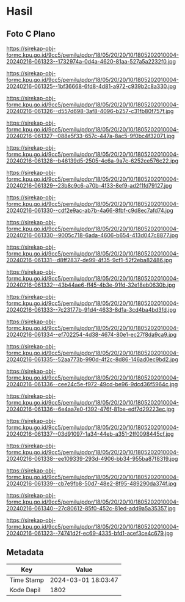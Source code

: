 # Hasil

## Foto C Plano

https://sirekap-obj-formc.kpu.go.id/9cc5/pemilu/pdpr/18/05/20/20/10/1805202010004-20240216-061323--1732974a-0d4a-4620-81aa-527a5a2232f0.jpg

https://sirekap-obj-formc.kpu.go.id/9cc5/pemilu/pdpr/18/05/20/20/10/1805202010004-20240216-061325--1bf36668-6fd8-4d81-a972-c939b2c8a330.jpg

https://sirekap-obj-formc.kpu.go.id/9cc5/pemilu/pdpr/18/05/20/20/10/1805202010004-20240216-061326--d557d698-3af8-4096-b257-c31fb80f757f.jpg

https://sirekap-obj-formc.kpu.go.id/9cc5/pemilu/pdpr/18/05/20/20/10/1805202010004-20240216-061327--088e5f33-657c-447a-8ac5-9f0bc4f32071.jpg

https://sirekap-obj-formc.kpu.go.id/9cc5/pemilu/pdpr/18/05/20/20/10/1805202010004-20240216-061328--b46139d5-2505-4c6a-9a7c-6252ce576c22.jpg

https://sirekap-obj-formc.kpu.go.id/9cc5/pemilu/pdpr/18/05/20/20/10/1805202010004-20240216-061329--23b8c9c6-a70b-4f33-8ef9-ad2f1fd79127.jpg

https://sirekap-obj-formc.kpu.go.id/9cc5/pemilu/pdpr/18/05/20/20/10/1805202010004-20240216-061330--cdf2e9ac-ab7b-4a66-8fbf-c9d8ec7afd74.jpg

https://sirekap-obj-formc.kpu.go.id/9cc5/pemilu/pdpr/18/05/20/20/10/1805202010004-20240216-061330--9005c718-6ada-4606-b654-413d047c8877.jpg

https://sirekap-obj-formc.kpu.go.id/9cc5/pemilu/pdpr/18/05/20/20/10/1805202010004-20240216-061331--d8ff2837-de99-4f35-9cf1-52f2eba82486.jpg

https://sirekap-obj-formc.kpu.go.id/9cc5/pemilu/pdpr/18/05/20/20/10/1805202010004-20240216-061332--43b44ae6-ff45-4b3e-91fd-32e18eb0630b.jpg

https://sirekap-obj-formc.kpu.go.id/9cc5/pemilu/pdpr/18/05/20/20/10/1805202010004-20240216-061333--7c23177b-91d4-4633-8d1a-3cd4ba4bd3fd.jpg

https://sirekap-obj-formc.kpu.go.id/9cc5/pemilu/pdpr/18/05/20/20/10/1805202010004-20240216-061334--ef702254-4d38-4674-80e1-ec27f8da9ca9.jpg

https://sirekap-obj-formc.kpu.go.id/9cc5/pemilu/pdpr/18/05/20/20/10/1805202010004-20240216-061335--52aa773b-990d-4f2c-8d86-146ad0ec9bd2.jpg

https://sirekap-obj-formc.kpu.go.id/9cc5/pemilu/pdpr/18/05/20/20/10/1805202010004-20240216-061336--cee24c5e-f972-49cd-be96-9dcd36f5964c.jpg

https://sirekap-obj-formc.kpu.go.id/9cc5/pemilu/pdpr/18/05/20/20/10/1805202010004-20240216-061336--6e4aa7e0-f392-476f-81be-edf7d29223ec.jpg

https://sirekap-obj-formc.kpu.go.id/9cc5/pemilu/pdpr/18/05/20/20/10/1805202010004-20240216-061337--03d91097-1a34-44eb-a351-2ff0098445cf.jpg

https://sirekap-obj-formc.kpu.go.id/9cc5/pemilu/pdpr/18/05/20/20/10/1805202010004-20240216-061338--ee109339-293d-4906-bb34-955ba87f8319.jpg

https://sirekap-obj-formc.kpu.go.id/9cc5/pemilu/pdpr/18/05/20/20/10/1805202010004-20240216-061339--cb7e9fb8-50d7-48e2-8f95-489290da374f.jpg

https://sirekap-obj-formc.kpu.go.id/9cc5/pemilu/pdpr/18/05/20/20/10/1805202010004-20240216-061340--27c80612-85f0-452c-81ed-add9a5a35357.jpg

https://sirekap-obj-formc.kpu.go.id/9cc5/pemilu/pdpr/18/05/20/20/10/1805202010004-20240216-061323--74741d2f-ec69-4335-bfd1-acef3ce4c679.jpg


## Metadata

| Key        | Value               |
| ---------- | ------------------- |
| Time Stamp | 2024-03-01 18:03:47 |
| Kode Dapil | 1802                |



